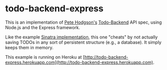 # todo-backend-express

This is an implementation of [Pete Hodgson's](https://github.com/moredip) [Todo-Backend](https://github.com/moredip) API spec, using Node.js and the Express framework.

Like the example [Sinatra implementation](https://github.com/moredip/todo-backend-sinatra), this one "cheats" by not actually saving TODOs in any sort of persistent structure (e.g., a database). It simply keeps them in memory.

This example is running on Heroku at [http://todo-backend-express.herokuapp.com](http://todo-backend-express.herokuapp.com).
